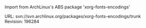 Import from ArchLinux's ABS package 'xorg-fonts-encodings'

URL: svn://svn.archlinux.org/packages/xorg-fonts-encodings/trunk
Revision: 196284

